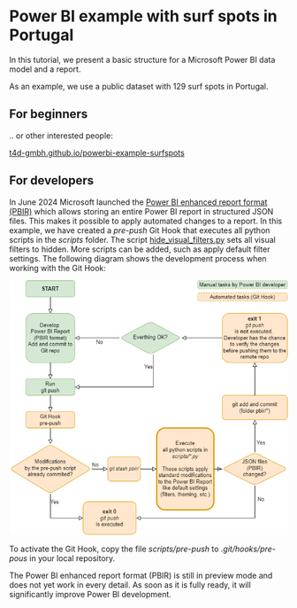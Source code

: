 # Power BI example with surf spots in Portugal

In this tutorial, we present a basic structure for a Microsoft Power BI data model and a report. 

As an example, we use a public dataset with 129 surf spots in Portugal.

## For beginners
  
.. or other interested people:
  
[t4d-gmbh.github.io/powerbi-example-surfspots](https://t4d-gmbh.github.io/powerbi-example-surfspots)


## For developers

In June 2024 Microsoft launched the [Power BI enhanced report format (PBIR)](https://powerbi.microsoft.com/en-us/blog/power-bi-enhanced-report-format-pbir-in-power-bi-desktop-developer-mode-preview/)
which allows storing an entire Power BI report in structured JSON files. 
This makes it possible to apply automated changes to a report.
In this example, we have created a *pre-push* Git Hook that executes all python scripts in the *scripts* folder. The script 
[hide_visual_filters.py](https://github.com/t4d-gmbh/powerbi-example-surfspots/blob/main/scripts/hide_visual_filters.py)
sets all visual filters to hidden. More scripts can be added, such as apply default filter settings.
The following diagram shows the development process when working with the Git Hook:
  
![Git Hook pre-push workflow](https://raw.githubusercontent.com/t4d-gmbh/powerbi-example-surfspots/main/doc/figures/git-pre-push-workflow.drawio.png)
  
To activate the Git Hook, copy the file *scripts/pre-push* to *.git/hooks/pre-pous* in your local repository.
  
The Power BI enhanced report format (PBIR) is still in preview mode and does not yet work in every detail. 
As soon as it is fully ready, it will significantly improve Power BI development.



